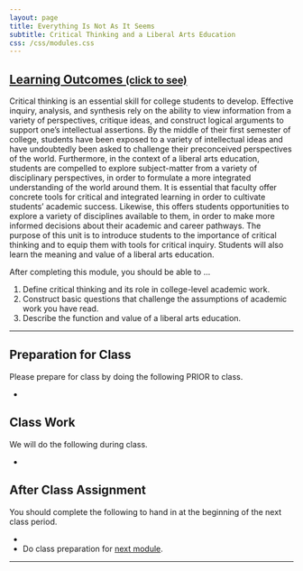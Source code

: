 ```yaml
---
layout: page
title: Everything Is Not As It Seems
subtitle: Critical Thinking and a Liberal Arts Education
css: /css/modules.css
---
```


<div class="panel-group-ILOs">
  <div class="panel panel-default">
    <div class="panel-heading">
      <h2 class="panel-title">
        <a data-toggle="collapse" href="#ILOs">Learning Outcomes <small>(click to see)</small></a>
      </h2>
    </div>
    <div id="ILOs" class="panel-collapse collapse">
      <div class="panel-body">
<p>Critical thinking is an essential skill for college students to develop. Effective inquiry, analysis, and synthesis rely on the ability to view information from a variety of perspectives, critique ideas, and construct logical arguments to support one’s intellectual assertions. By the middle of their first semester of college, students have been exposed to a variety of intellectual ideas and have undoubtedly been asked to challenge their preconceived perspectives of the world. Furthermore, in the context of a liberal arts education, students are compelled to explore subject-matter from a variety of disciplinary perspectives, in order to formulate a more integrated understanding of the world around them. It is essential that faculty offer concrete tools for critical and integrated learning in order to cultivate students’ academic success. Likewise, this offers students opportunities to explore a variety of disciplines available to them, in order to make more informed decisions about their academic and career pathways. The purpose of this unit is to introduce students to the importance of critical thinking and to equip them with tools for critical inquiry. Students will also learn the meaning and value of a liberal arts education.</p>

<p>After completing this module, you should be able to ...</p>

<ol>
  <li>Define critical thinking and its role in college-level academic work.</li>
  <li>Construct basic questions that challenge the assumptions of academic work you have read.</li>
  <li>Describe the function and value of a liberal arts education.</li>
</ol>
      </div>
    </div>
  </div>
</div>

----

## Preparation for Class

Please prepare for class by doing the following PRIOR to class.

* 

## Class Work

We will do the following during class.

* 

## After Class Assignment

You should complete the following to hand in at the beginning of the next class period.

* 
* Do class preparation for [next module](../NCHistory).

----
